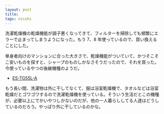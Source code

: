 ```yaml
---
layout: post
title: 
tags: nisshi
---
```


洗濯乾燥機の乾燥機能が調子悪くなってきて、フィルターを掃除しても頻繁にエラーで止まってしまうようになった。もう 7、8 年使っているので、買い換えることにした。

単身者向けのマンションに合った大きさで、乾燥機能がついていて、かつそこそこ安いものを探すと、シャープのものしかなさそうだったので、それを買った。今使っているやつの後継機種のようだ。

- [ES-TG55L-A](http://www.amazon.co.jp/gp/aw/d/B004I9FH98/)

もう長い間、洗濯物は外に干してなくて、服は浴室乾燥機で、タオルなどは浴室乾燥だとゴワゴワするので洗濯乾燥機を使っている。そういう生活だとこの機種が、必要以上にでかいやつしかないのだが、他の一人暮らししてる人達はどうしているのだろう。やっぱり外に干しているのかな。
